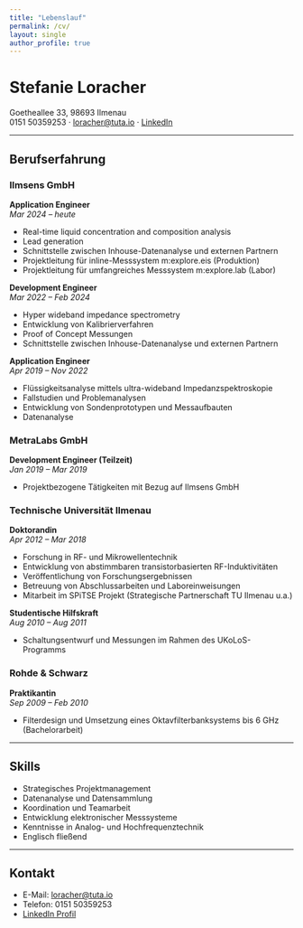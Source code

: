 ```yaml
---
title: "Lebenslauf"
permalink: /cv/
layout: single
author_profile: true
---
```


# Stefanie Loracher  
Goetheallee 33, 98693 Ilmenau  
0151 50359253 · loracher@tuta.io · [LinkedIn](https://linkedin.com/in/stefanieloracher)

---

## Berufserfahrung

### Ilmsens GmbH  
**Application Engineer**  
*Mar 2024 – heute*  
- Real-time liquid concentration and composition analysis  
- Lead generation  
- Schnittstelle zwischen Inhouse-Datenanalyse und externen Partnern  
- Projektleitung für inline-Messsystem m:explore.eis (Produktion)  
- Projektleitung für umfangreiches Messsystem m:explore.lab (Labor)

**Development Engineer**  
*Mar 2022 – Feb 2024*  
- Hyper wideband impedance spectrometry  
- Entwicklung von Kalibrierverfahren  
- Proof of Concept Messungen  
- Schnittstelle zwischen Inhouse-Datenanalyse und externen Partnern

**Application Engineer**  
*Apr 2019 – Nov 2022*  
- Flüssigkeitsanalyse mittels ultra-wideband Impedanzspektroskopie  
- Fallstudien und Problemanalysen  
- Entwicklung von Sondenprototypen und Messaufbauten  
- Datenanalyse  

### MetraLabs GmbH  
**Development Engineer (Teilzeit)**  
*Jan 2019 – Mar 2019*  
- Projektbezogene Tätigkeiten mit Bezug auf Ilmsens GmbH  

### Technische Universität Ilmenau  
**Doktorandin**  
*Apr 2012 – Mar 2018*  
- Forschung in RF- und Mikrowellentechnik  
- Entwicklung von abstimmbaren transistorbasierten RF-Induktivitäten  
- Veröffentlichung von Forschungsergebnissen  
- Betreuung von Abschlussarbeiten und Laboreinweisungen  
- Mitarbeit im SPiTSE Projekt (Strategische Partnerschaft TU Ilmenau u.a.)

**Studentische Hilfskraft**  
*Aug 2010 – Aug 2011*  
- Schaltungsentwurf und Messungen im Rahmen des UKoLoS-Programms  

### Rohde & Schwarz  
**Praktikantin**  
*Sep 2009 – Feb 2010*  
- Filterdesign und Umsetzung eines Oktavfilterbanksystems bis 6 GHz (Bachelorarbeit)

---

## Skills

- Strategisches Projektmanagement  
- Datenanalyse und Datensammlung  
- Koordination und Teamarbeit  
- Entwicklung elektronischer Messsysteme  
- Kenntnisse in Analog- und Hochfrequenztechnik  
- Englisch fließend

---

## Kontakt

- E-Mail: loracher@tuta.io  
- Telefon: 0151 50359253  
- [LinkedIn Profil](https://linkedin.com/in/stefanieloracher)  
